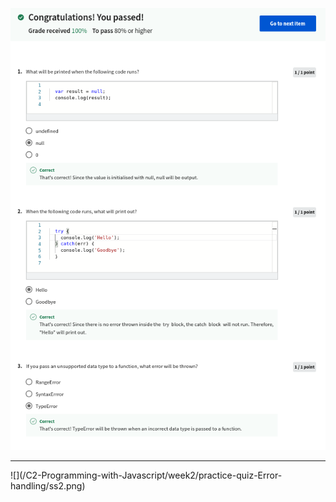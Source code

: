 ![](/C2-Programming-with-Javascript/week2/practice-quiz-Error-handling/ss1.png)
<hr>
![](/C2-Programming-with-Javascript/week2/practice-quiz-Error-handling/ss2.png)
